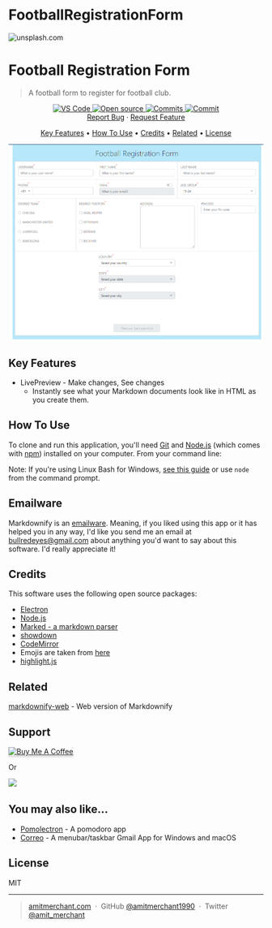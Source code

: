 # FootballRegistrationForm
<img src="https://images.unsplash.com/photo-1602472097151-72eeec7a3185?ixlib=rb-1.2.1&ixid=MnwxMjA3fDB8MHxwaG90by1wYWdlfHx8fGVufDB8fHx8&auto=format&fit=crop&w=1171&q=80" title="" alt="unsplash.com">

<!-- [![FVCproductions](https://d3nn873nee648n.cloudfront.net/900x600/10815/12-SM307880.jpg)](https://www.imagesbazaar.com/) -->


# Football Registration Form

> A football form to register for football club.


<p align="center">
        <!-- PROJECT SHIELDS -->
        <a href="https://open.vscode.dev/AmitKumar2301
        /FootballRegistrationForm">
            <img src="https://open.vscode.dev/badges/open-in-vscode.svg" alt="VS Code"></img>
        </a>
        <a href="https://github.com/amarjeetmalpotra">
            <img src="https://badges.frapsoft.com/os/v1/open-source.svg?v=103" alt="Open source"></img>
        </a>
        <a href="https://gitHub.com/amarjeetmalpotra/football-registration/commits/">
            <img src="https://badgen.net/github/commits/amarjeetmalpotra/football-registration" alt="Commits"></img>
        </a>
        <a href="https://gitHub.com/amarjeetmalpotra/football-registration/commit/">
            <img src="https://badgen.net/github/last-commit/amarjeetmalpotra/football-registration" alt="Commit"></img>
        </a><br />
        <a href="https://github.com/amarjeetmalpotra/football-registration/issues">Report Bug</a> ·
        <a href="https://github.com/amarjeetmalpotra/football-registration/issues">Request Feature</a>
</p>

<p align="center">
  <a href="#key-features">Key Features</a> •
  <a href="#how-to-use">How To Use</a> •
  <a href="#credits">Credits</a> •
  <a href="#related">Related</a> •
  <a href="#license">License</a>
</p>

![screenshot](resources/form.png)

## Key Features

* LivePreview - Make changes, See changes
  - Instantly see what your Markdown documents look like in HTML as you create them.

## How To Use

To clone and run this application, you'll need [Git](https://git-scm.com) and [Node.js](https://nodejs.org/en/download/) (which comes with [npm](http://npmjs.com)) installed on your computer. From your command line:


Note: If you're using Linux Bash for Windows, [see this guide](https://www.howtogeek.com/261575/how-to-run-graphical-linux-desktop-applications-from-windows-10s-bash-shell/) or use `node` from the command prompt.


## Emailware

Markdownify is an [emailware](https://en.wiktionary.org/wiki/emailware). Meaning, if you liked using this app or it has helped you in any way, I'd like you send me an email at <bullredeyes@gmail.com> about anything you'd want to say about this software. I'd really appreciate it!

## Credits

This software uses the following open source packages:

- [Electron](http://electron.atom.io/)
- [Node.js](https://nodejs.org/)
- [Marked - a markdown parser](https://github.com/chjj/marked)
- [showdown](http://showdownjs.github.io/showdown/)
- [CodeMirror](http://codemirror.net/)
- Emojis are taken from [here](https://github.com/arvida/emoji-cheat-sheet.com)
- [highlight.js](https://highlightjs.org/)

## Related

[markdownify-web](https://github.com/amitmerchant1990/markdownify-web) - Web version of Markdownify

## Support

<a href="https://www.buymeacoffee.com/5Zn8Xh3l9" target="_blank"><img src="https://www.buymeacoffee.com/assets/img/custom_images/purple_img.png" alt="Buy Me A Coffee" style="height: 41px !important;width: 174px !important;box-shadow: 0px 3px 2px 0px rgba(190, 190, 190, 0.5) !important;-webkit-box-shadow: 0px 3px 2px 0px rgba(190, 190, 190, 0.5) !important;" ></a>

<p>Or</p> 

<a href="https://www.patreon.com/amitmerchant">
	<img src="https://c5.patreon.com/external/logo/become_a_patron_button@2x.png" width="160">
</a>

## You may also like...

- [Pomolectron](https://github.com/amitmerchant1990/pomolectron) - A pomodoro app
- [Correo](https://github.com/amitmerchant1990/correo) - A menubar/taskbar Gmail App for Windows and macOS

## License

MIT

---

> [amitmerchant.com](https://www.amitmerchant.com) &nbsp;&middot;&nbsp;
> GitHub [@amitmerchant1990](https://github.com/amitmerchant1990) &nbsp;&middot;&nbsp;
> Twitter [@amit_merchant](https://twitter.com/amit_merchant)
